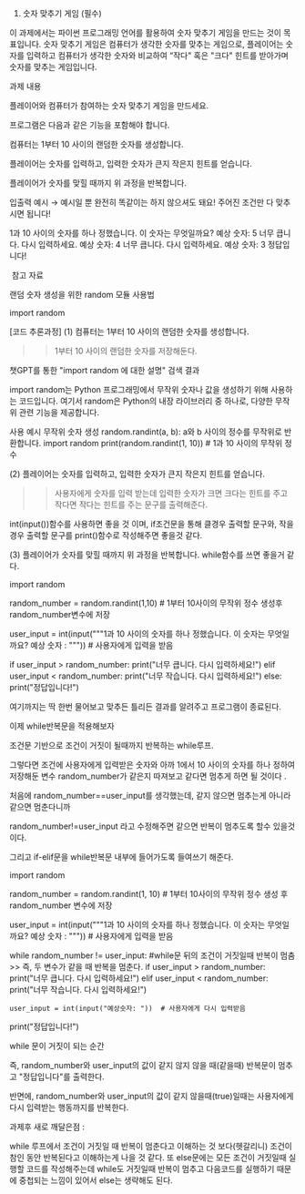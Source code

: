 1. 숫자 맞추기 게임 (필수)

이 과제에서는 파이썬 프로그래밍 언어를 활용하여 숫자 맞추기 게임을 만드는 것이 목표입니다. 숫자 맞추기 게임은 컴퓨터가 생각한 숫자를 맞추는 게임으로, 플레이어는 숫자를 입력하고 컴퓨터가 생각한 숫자와 비교하여 “작다" 혹은 "크다" 힌트를 받아가며 숫자를 맞추는 게임입니다.
 
과제 내용
 
플레이어와 컴퓨터가 참여하는 숫자 맞추기 게임을 만드세요.
 
프로그램은 다음과 같은 기능을 포함해야 합니다.
 
컴퓨터는 1부터 10 사이의 랜덤한 숫자를 생성합니다.
 
플레이어는 숫자를 입력하고, 입력한 숫자가 큰지 작은지 힌트를 얻습니다.
 
플레이어가 숫자를 맞힐 때까지 위 과정을 반복합니다.
 
입출력 예시
→ 예시일 뿐 완전히 똑같이는 하지 않으셔도 돼요! 주어진 조건만 다 맞추시면 됩니다!
 

1과 10 사이의 숫자를 하나 정했습니다.
이 숫자는 무엇일까요?
예상 숫자: 5
너무 큽니다. 다시 입력하세요.
예상 숫자: 4
너무 큽니다. 다시 입력하세요.
예상 숫자: 3
정답입니다!

​
참고 자료
 
랜덤 숫자 생성을 위한 random 모듈 사용법
 

import random
 
[코드 추론과정]
(1) 컴퓨터는 1부터 10 사이의 랜덤한 숫자를 생성합니다.

>> 1부터 10 사이의 랜덤한 숫자를 저장해둔다.

 

챗GPT를 통한 "import random 에 대한 설명" 검색 결과

import random는 Python 프로그래밍에서 무작위 숫자나 값을 생성하기 위해 사용하는 코드입니다. 여기서 random은 Python의 내장 라이브러리 중 하나로, 다양한 무작위 관련 기능을 제공합니다.

사용 예시
무작위 숫자 생성
random.randint(a, b): a와 b 사이의 정수를 무작위로 반환합니다.
import random
print(random.randint(1, 10))  # 1과 10 사이의 무작위 정수

 

(2) 플레이어는 숫자를 입력하고, 입력한 숫자가 큰지 작은지 힌트를 얻습니다.

>>사용자에게 숫자를 입력 받는데 입력한 숫자가 크면 크다는 힌트를 주고 작다면 작다는 힌트를 주는 문구를 출력해준다.

 

int(input())함수를 사용하면 좋을 것 이며, if조건문을 통해 클경우 출력할 문구와, 작을경우 출력할 문구를 print()함수로 작성해주면 좋을것 같다.

 

(3) 플레이어가 숫자를 맞힐 때까지 위 과정을 반복합니다. while함수를 쓰면 좋을거 같다.

import random

random_number = random.randint(1,10) # 1부터 10사이의 무작위 정수 생성후 random_number변수에 저장

user_input = int(input("""1과 10 사이의 숫자를 하나 정했습니다.
이 숫자는 무엇일까요?
예상 숫자 : """)) # 사용자에게 입력을 받음
 
if user_input > random_number:
    print("너무 큽니다. 다시 입력하세요!")
elif user_input < random_number:
    print("너무 작습니다. 다시 입력하세요!")
else:
    print("정답입니다!")
 

여기까지는 딱 한번 물어보고 맞추든 틀리든 결과를 알려주고 프로그램이 종료된다.

이제 while반복문을 적용해보자

조건문 기반으로 조건이 거짓이 될때까지 반복하는 while루프.

그렇다면 조건에 사용자에게 입력받은 숫자와 아까 1에서 10 사이의 숫자를 하나 정하여 저장해둔 변수 random_number가 같은지 따져보고 같다면 멈추게 하면 될 것이다 .

처음에 random_number==user_input를 생각했는데, 같지 않으면 멈추는게 아니라 같으면 멈춘다니까 

random_number!=user_input 라고 수정해주면 같으면 반복이 멈추도록 할수 있을것이다.

그리고 if-elif문을 while반복문 내부에 들어가도록 들여쓰기 해준다.

import random

random_number = random.randint(1, 10)  # 1부터 10사이의 무작위 정수 생성 후 random_number 변수에 저장

user_input = int(input("""1과 10 사이의 숫자를 하나 정했습니다.
이 숫자는 무엇일까요?
예상 숫자 : """))  # 사용자에게 입력을 받음

while random_number != user_input: #while문 뒤의 조건이 거짓일때 반복이 멈춤 >> 즉, 두 변수가 같을 때 반복을 멈춘다.
    if user_input > random_number:
        print("너무 큽니다. 다시 입력하세요!")
    elif user_input < random_number:
        print("너무 작습니다. 다시 입력하세요!")

    user_input = int(input("예상숫자: "))  # 사용자에게 다시 입력받음

print("정답입니다!")
 

while 문이 거짓이 되는 순간

즉, random_number와 user_input의 값이 같지 않지 않을 때(같을때) 반복문이 멈추고 "정답입니다"를 출력한다.

반면에, random_number와 user_input의 값이 같지 않을때(true)일때는 사용자에게 다시 입력받는 행동까지를 반복한다.

 

과제후 새로 깨달은점 :

while 루프에서 조건이 거짓일 때 반복이 멈춘다고 이해하는 것 보다(헷갈리니) 조건이 참인 동안 반복된다고 이해하는게 나을 것 같다. 또 else문에는 모든 조건이 거짓일때 실행할 코드를 작성해주는데 while도 거짓일때 반복이 멈추고 다음코드를 실행하기 때문에 중첩되는 느낌이 있어서 else는 생략해도 된다.